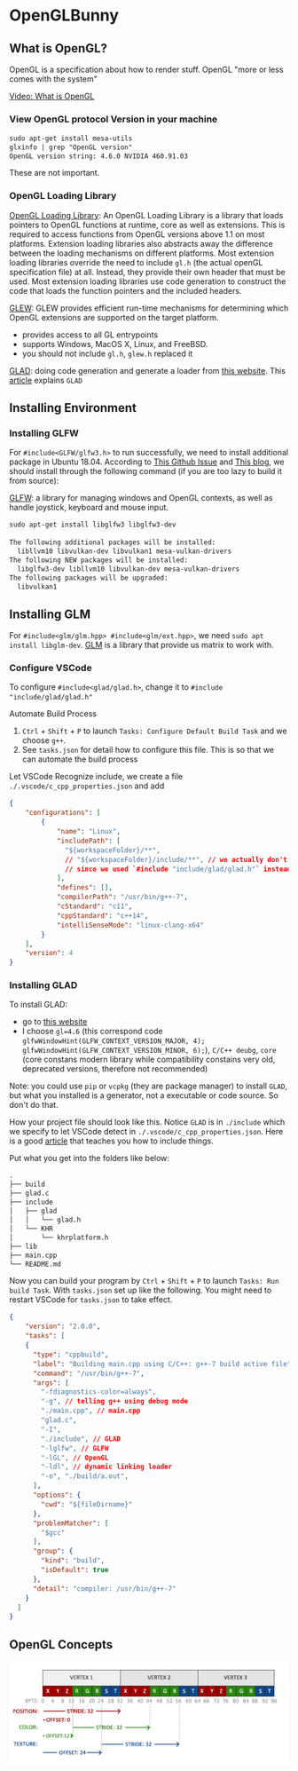 # OpenGLBunny

## What is OpenGL?

OpenGL is a specification about how to render stuff. OpenGL "more or less comes with the system"

[Video: What is OpenGL](https://www.youtube.com/watch?v=Z9pnmnckcFs)

### View OpenGL protocol Version in your machine
```
sudo apt-get install mesa-utils
glxinfo | grep "OpenGL version"
OpenGL version string: 4.6.0 NVIDIA 460.91.03
```

These are not important.

### OpenGL Loading Library

[OpenGL Loading Library](https://www.khronos.org/opengl/wiki/OpenGL_Loading_Library): An OpenGL Loading Library is a library that loads pointers to OpenGL functions at runtime, core as well as extensions. This is required to access functions from OpenGL versions above 1.1 on most platforms. Extension loading libraries also abstracts away the difference between the loading mechanisms on different platforms. Most extension loading libraries override the need to include `gl.h` (the actual openGL specification file) at all. Instead, they provide their own header that must be used. Most extension loading libraries use code generation to construct the code that loads the function pointers and the included headers.

[GLEW](http://glew.sourceforge.net/): GLEW provides efficient run-time mechanisms for determining which OpenGL extensions are supported on the target platform.
- provides access to all GL entrypoints
- supports Windows, MacOS X, Linux, and FreeBSD.
- you should not include `gl.h`, `glew.h` replaced it

[GLAD](https://github.com/Dav1dde/glad): doing code generation and generate a loader from [this website](https://glad.dav1d.de/). This [article](https://stackoverflow.com/questions/68821088/if-i-use-glad-and-not-glew-will-i-miss-on-something) explains `GLAD`

## Installing Environment

### Installing GLFW
For `#include<GLFW/glfw3.h>` to run successfully, we need to install additional package in Ubuntu 18.04. According to [This Github Issue](https://github.com/glfw/glfw/issues/808) and [This blog](https://shnoh171.github.io/gpu%20and%20gpu%20programming/2019/08/26/installing-glfw-on-ubuntu.html), we should install through the following command (if you are too lazy to build it from source):

[GLFW](https://en.wikipedia.org/wiki/GLFW): a library for managing windows and OpenGL contexts, as well as handle joystick, keyboard and mouse input.

```
sudo apt-get install libglfw3 libglfw3-dev

The following additional packages will be installed:
  libllvm10 libvulkan-dev libvulkan1 mesa-vulkan-drivers
The following NEW packages will be installed:
  libglfw3-dev libllvm10 libvulkan-dev mesa-vulkan-drivers
The following packages will be upgraded:
  libvulkan1
```

## Installing GLM
For `#include<glm/glm.hpp> #include<glm/ext.hpp>`, we need `sudo apt install libglm-dev`. [GLM](https://github.com/g-truc/glm) is a library that provide us matrix to work with.


### Configure VSCode

To configure `#include<glad/glad.h>`, change it to `#include "include/glad/glad.h"`

Automate Build Process
1. `Ctrl` + `Shift` + `P` to launch `Tasks: Configure Default Build Task` and we choose `g++`.
2. See `tasks.json` for detail how to configure this file. This is so that we can automate the build process

Let VSCode Recognize include, we create a file `./.vscode/c_cpp_properties.json` and add

```json
{
    "configurations": [
        {
            "name": "Linux",
            "includePath": [
              "${workspaceFolder}/**",
              // "${workspaceFolder}/include/**", // we actually don't need this line
              // since we used `#include "include/glad/glad.h"` instead of `#include<glad/glad.h>`
            ],
            "defines": [],
            "compilerPath": "/usr/bin/g++-7",
            "cStandard": "c11",
            "cppStandard": "c++14",
            "intelliSenseMode": "linux-clang-x64"
        }
    ],
    "version": 4
}
```

### Installing GLAD
To install GLAD:
- go to [this website](https://glad.dav1d.de/)
- I choose `gl=4.6` (this correspond code `glfwWindowHint(GLFW_CONTEXT_VERSION_MAJOR, 4); glfwWindowHint(GLFW_CONTEXT_VERSION_MINOR, 6);`), `C/C++ deubg`, `core` (core constans modern library while compatibility constains very old, deprecated versions, therefore not recommended)

Note: you could use `pip` or `vcpkg` (they are package manager) to install `GLAD`, but what you installed is a generator, not a executable or code source. So don't do that.

How your project file should look like this. Notice `GLAD` is in `./include` which we specify to let VSCode detect in `./.vscode/c_cpp_properties.json`. Here is a good [article](https://rpxomi.github.io/) that teaches you how to include things.

Put what you get into the folders like below:

```tree
.
├── build
├── glad.c
├── include
│   ├── glad
│   │   └── glad.h
│   └── KHR
│       └── khrplatform.h
├── lib
├── main.cpp
└── README.md
```

Now you can build your program by `Ctrl` + `Shift` + `P` to launch `Tasks: Run build Task`. With `tasks.json` set up like the following. You might need to restart VSCode for `tasks.json` to take effect.

```json
{
	"version": "2.0.0",
	"tasks": [
    {
      "type": "cppbuild",
      "label": "Building main.cpp using C/C++: g++-7 build active file",
      "command": "/usr/bin/g++-7",
      "args": [
        "-fdiagnostics-color=always",
        "-g", // telling g++ using debug mode
        "./main.cpp", // main.cpp
        "glad.c",
        "-I",
        "./include", // GLAD
        "-lglfw", // GLFW
        "-lGL", // OpenGL
        "-ldl", // dynamic linking loader
        "-o", "./build/a.out",
      ],
      "options": {
        "cwd": "${fileDirname}"
      },
      "problemMatcher": [
        "$gcc"
      ],
      "group": {
        "kind": "build",
        "isDefault": true
      },
      "detail": "compiler: /usr/bin/g++-7"
    }
  ]
}
```

## OpenGL Concepts

![Byte Storage in VBO](imgs/2021-12-19-01-22-24.png)